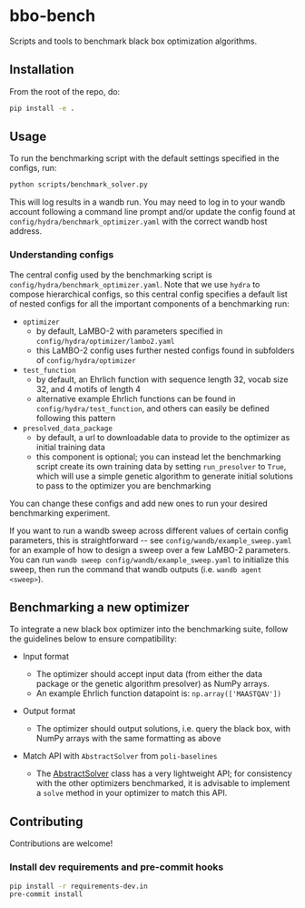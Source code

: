 # bbo-bench
Scripts and tools to benchmark black box optimization algorithms.

## Installation

From the root of the repo, do:
```bash
pip install -e .
```
## Usage

To run the benchmarking script with the default settings specified in the configs, run:
```bash
python scripts/benchmark_solver.py
```
This will log results in a wandb run. You may need to log in to your wandb account following a command line prompt and/or update the config found at `config/hydra/benchmark_optimizer.yaml` with the correct wandb host address.

### Understanding configs

The central config used by the benchmarking script is `config/hydra/benchmark_optimizer.yaml`. Note that we use `hydra` to compose hierarchical configs, so this central config specifies a default list of nested configs for all the important components of a benchmarking run:
- `optimizer`
    - by default, LaMBO-2 with parameters specified in `config/hydra/optimizer/lambo2.yaml`
    - this LaMBO-2 config uses further nested configs found in subfolders of `config/hydra/optimizer`
- `test_function`
    - by default, an Ehrlich function with sequence length 32, vocab size 32, and 4 motifs of length 4
    - alternative example Ehrlich functions can be found in `config/hydra/test_function`, and others can easily be defined following this pattern
- `presolved_data_package`
    - by default, a url to downloadable data to provide to the optimizer as initial training data
    - this component is optional; you can instead let the benchmarking script create its own training data by setting `run_presolver` to `True`, which will use a simple genetic algorithm to generate initial solutions to pass to the optimizer you are benchmarking



You can change these configs and add new ones to run your desired benchmarking experiment.

If you want to run a wandb sweep across different values of certain config parameters, this is straightforward -- see `config/wandb/example_sweep.yaml` for an example of how to design a sweep over a few LaMBO-2 parameters. You can run `wandb sweep config/wandb/example_sweep.yaml` to initialize this sweep, then run the command that wandb outputs (i.e. `wandb agent <sweep>`).

## Benchmarking a new optimizer

To integrate a new black box optimizer into the benchmarking suite, follow the guidelines below to ensure compatibility:
- Input format
    - The optimizer should accept input data (from either the data package or the genetic algorithm presolver) as NumPy arrays.
    - An example Ehrlich function datapoint is: `np.array(['MAASTQAV'])`

- Output format
    - The optimizer should output solutions, i.e. query the black box, with NumPy arrays with the same formatting as above

- Match API with `AbstractSolver` from `poli-baselines`
    - The [AbstractSolver](https://github.com/MachineLearningLifeScience/poli-baselines/blob/main/src/poli_baselines/core/abstract_solver.py) class has a very lightweight API; for consistency with the other optimizers benchmarked, it is advisable to implement a `solve` method in your optimizer to match this API.

## Contributing

Contributions are welcome!

### Install dev requirements and pre-commit hooks

```bash
pip install -r requirements-dev.in
pre-commit install
```
